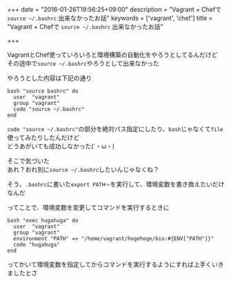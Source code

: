 +++
date = "2016-01-26T19:56:25+09:00"
description = "Vagrant + Chefで `source ~/.bashrc` 出来なかったお話"
keywords = ['vagrant', 'chef']
title = "Vagrant + Chefで `source ~/.bashrc` 出来なかったお話"

+++

<!-- more -->

VagrantとChef使っていろいろと環境構築の自動化をやろうとしてるんだけど  
その途中で`source ~/.bashrc`やろうとして出来なかった

やろうとした内容は下記の通り  

```
bash "source bashrc" do
  user  "vagrant"
  group "vagrant"
  code "source ~/.bashrc"
end
```

`code "source ~/.bashrc"`の部分を絶対パス指定にしたり、`bash`じゃなくて`file`使ってみたりしたんだけど  
どうあがいても成功しなかった(´・ω・)


そこで気づいた  
あれ？おれ別に`source ~/.bashrc`したいんじゃなくね？  

そう、`.bashrc`に書いた`export PATH〜`を実行して、環境変数を書き換えたいだけなんだ  


ってことで、環境変数を変更してコマンドを実行するときに  

```
bash "exec hugahuga" do
  user  "vagrant"
  group "vagrant"
  environment "PATH" => "/home/vagrant/hogehoge/bin:#{ENV["PATH"]}"
  code "hugahuga"
end
```

ってかいて環境変数を指定してからコマンドを実行するようにすれば上手くいきましたとさ  

